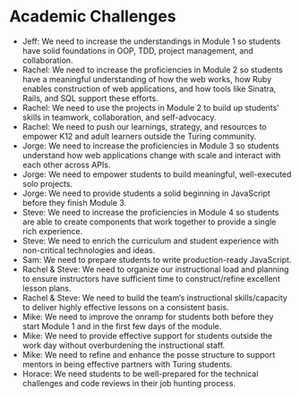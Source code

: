 # Academic Challenges

* Jeff: We need to increase the understandings in Module 1 so students have solid foundations in OOP, TDD, project management, and collaboration.
* Rachel: We need to increase the proficiencies in Module 2 so students have a meaningful understanding of how the web works, how Ruby enables construction of web applications, and how tools like Sinatra, Rails, and SQL support these efforts.
* Rachel: We need to use the projects in Module 2 to build up students’ skills in teamwork, collaboration, and self-advocacy.
* Rachel: We need to push our learnings, strategy, and resources to empower K12 and adult learners outside the Turing community.
* Jorge: We need to increase the proficiencies in Module 3 so students understand how web applications change with scale and interact with each other across APIs.
* Jorge: We need to empower students to build meaningful, well-executed solo projects.
* Jorge: We need to provide students a solid beginning in JavaScript before they finish Module 3.
* Steve: We need to increase the proficiencies in Module 4 so students are able to create components that work together to provide a single rich experience.
* Steve: We need to enrich the curriculum and student experience with non-critical technologies and ideas.
* Sam: We need to prepare students to write production-ready JavaScript.
* Rachel & Steve: We need to organize our instructional load and planning to ensure instructors have sufficient time to construct/refine excellent lesson plans.
* Rachel & Steve: We need to build the team’s instructional skills/capacity to deliver highly effective lessons on a consistent basis.
* Mike: We need to improve the onramp for students both before they start Module 1 and in the first few days of the module.
* Mike: We need to provide effective support for students outside the work day without overburdening the instructional staff.
* Mike: We need to refine and enhance the posse structure to support mentors in being effective partners with Turing students.
* Horace: We need students to be well-prepared for the technical challenges and code reviews in their job hunting process.